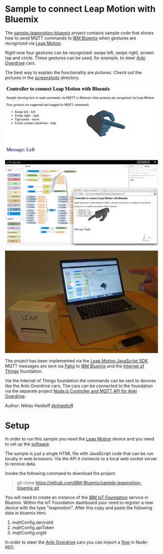 Sample to connect Leap Motion with Bluemix
================================================================================

The [sample-leapmotion-bluemix](https://github.com/IBM-Bluemix/sample-leapmotion-bluemix) project contains sample code that shows how to send MQTT commands to [IBM Bluemix](https://bluemix.net) when gestures are recognized via [Leap Motion](https://www.leapmotion.com/).

Right now four gestures can be recognized: swipe left, swipe right, screen tap and circle. These gestures can be used, for example, to steer [Anki Overdrive](https://github.com/IBM-Bluemix/node-mqtt-for-anki-overdrive) cars.

The best way to explain the functionality are pictures. Check out the pictures in the [screenshots](https://github.com/IBM-Bluemix/sample-leapmotion-bluemix/tree/master/screenshots) directory.

![alt text](https://raw.githubusercontent.com/IBM-Bluemix/sample-leapmotion-bluemix/master/screenshots/swipeleft.jpg "Leap Motion")

![alt text](https://raw.githubusercontent.com/IBM-Bluemix/sample-leapmotion-bluemix/master/screenshots/swiperight.jpg "Node-RED flow")

![alt text](https://raw.githubusercontent.com/IBM-Bluemix/sample-leapmotion-bluemix/master/screenshots/picture.jpg "Picture")

The project has been implemented via the [Leap Motion JavaScript SDK](https://developer.leapmotion.com/documentation/javascript/index.html). MQTT messages are sent via [Paho](https://www.eclipse.org/paho/clients/js/) to [IBM Bluemix](https://bluemix.net/) and the [Internet of Things](https://console.ng.bluemix.net/catalog/internet-of-things/) foundation. 

Via the Internet of Things foundation the commands can be sent to devices like the Anki Overdrive cars. The cars can be connected to the foundation via the separate project [Node.js Controller and MQTT API for Anki Overdrive](https://github.com/IBM-Bluemix/node-mqtt-for-anki-overdrive).

Author: Niklas Heidloff [@nheidloff](http://twitter.com/nheidloff)


Setup
================================================================================

In order to run this sample you need the [Leap Motion](https://www.leapmotion.com/product/desktop) device and you need to set up the [software](https://www.leapmotion.com/setup).

The sample is just a single HTML file with JavaScript code that can be run locally in web browsers. Via the API it connects to a local web socket server to receive data.

Invoke the following command to download the project.

> git clone https://github.com/IBM-Bluemix/sample-leapmotion-bluemix.git

You will need to create an instance of the [IBM IoT Foundation](https://console.ng.bluemix.net/catalog/services/internet-of-things-foundation/) service in Bluemix. Within the IoT Foundation dashboard your need to register a new device with the type "leapmotion". After this copy and paste the following data in bluemix.html.

1. mqttConfig.deviceId
2. mqttConfig.apiToken
3. mqttConfig.orgId

In order to steer the [Anki Overdrive](https://github.com/IBM-Bluemix/node-mqtt-for-anki-overdrive) cars you can import a [flow](https://github.com/IBM-Bluemix/node-mqtt-for-anki-overdrive/blob/master/node-red-speech-kinect-leap.json) in Node-RED.